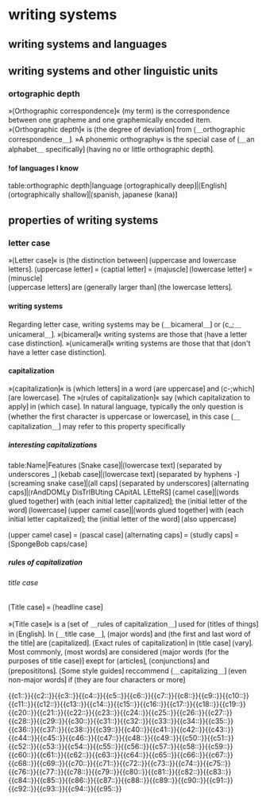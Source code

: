# writing systems

## writing systems and languages



## writing systems and other linguistic units

### ortographic depth

»⟮Orthographic correspondence⟯« (my term) is the correspondence between one grapheme and one graphemically encoded item.
»⟮Orthographic depth⟯« is ⟮the degree of deviation⟯ from ⟮＿orthographic correspondence＿⟯.
»A phonemic orthography« is the special case of ⟮＿an alphabet＿ specifically⟯ ⟮having no or little orthographic depth⟯.

#### !of languages I know

table:orthographic depth|language
⟮ortographically deep⟯|⟮English⟯
⟮ortographically shallow⟯|⟮spanish, japanese (kana)⟯

## properties of writing systems

### letter case

»⟮Letter case⟯« is ⟮the distinction between⟯ ⟮uppercase and lowercase letters⟯. 
⟮uppercase letter⟯ = ⟮captial letter⟯ = ⟮majuscle⟯ 
⟮lowercase letter⟯ = ⟮minuscle⟯  
⟮uppercase letters⟯ are ⟮generally larger than⟯ ⟮the lowercase letters⟯. 

#### writing systems

Regarding letter case, writing systems may be ⟮＿bicameral＿⟯ or ⟮c_;＿unicameral＿⟯.
»⟮bicameral⟯« writing systems are those that ⟮have a letter case distinction⟯.
»⟮unicameral⟯« writing systems are those that that ⟮don't have a letter case distinction⟯.

#### capitalization

»⟮capitalization⟯« is ⟮which letters⟯ in a word ⟮are uppercase⟯ and ⟮c-;which⟯ ⟮are lowercase⟯.
The »⟮rules of capitalization⟯« say ⟮which capitalization to apply⟯ in ⟮which case⟯.
In natural language, typically the only question is ⟮whether the first character is uppercase or lowercase⟯, in this case ⟮＿capitalization＿⟯ may refer to this property specifically

##### interesting capitalizations

table:Name|Features
⟮Snake case⟯|⟮lowercase text⟯ ⟮separated by underscores _⟯
⟮kebab case⟯|⟮lowercase text⟯ ⟮separated by hyphens -⟯
⟮screaming snake case⟯|⟮all caps⟯ ⟮separated by underscores⟯
⟮alternating caps⟯|⟮rAndDOMLy DisTrIBUting CApitAL LEtteRS⟯
⟮camel case⟯|⟮words glued together⟯ with ⟮each initial letter capitalized⟯; the ⟮initial letter of the word⟯ ⟮lowercase⟯
⟮upper camel case⟯|⟮words glued together⟯ with ⟮each initial letter capitalized⟯; the ⟮initial letter of the word⟯ ⟮also uppercase⟯

⟮upper camel case⟯ = ⟮pascal case⟯
⟮alternating caps⟯ = ⟮studly caps⟯ = ⟮SpongeBob caps/case⟯

##### rules of capitalization

###### title case

⟮Title case⟯ = ⟮headline case⟯

»⟮Title case⟯« is a ⟮set of ＿rules of capitalization＿⟯ used for ⟮titles of things⟯ in ⟮English⟯. 
In ⟮＿title case＿⟯, ⟮major words⟯ and ⟮the first and last word of the title⟯ are ⟮capitalized⟯. 
⟮Exact rules of capitalization⟯ in ⟮title case⟯ ⟮vary⟯. 
Most commonly, ⟮most words⟯ are considered ⟮major words (for the purposes of title case)⟯ exept for ⟮articles⟯, ⟮conjunctions⟯ and ⟮preposititons⟯.
⟮Some style guides⟯ reccommend ⟮＿capitalizing＿⟯ ⟮even non-major words⟯ if ⟮they are four characters or more⟯

<span class="cloze-dump">{{c1::}}{{c2::}}{{c3::}}{{c4::}}{{c5::}}{{c6::}}{{c7::}}{{c8::}}{{c9::}}{{c10::}}{{c11::}}{{c12::}}{{c13::}}{{c14::}}{{c15::}}{{c16::}}{{c17::}}{{c18::}}{{c19::}}{{c20::}}{{c21::}}{{c22::}}{{c23::}}{{c24::}}{{c25::}}{{c26::}}{{c27::}}{{c28::}}{{c29::}}{{c30::}}{{c31::}}{{c32::}}{{c33::}}{{c34::}}{{c35::}}{{c36::}}{{c37::}}{{c38::}}{{c39::}}{{c40::}}{{c41::}}{{c42::}}{{c43::}}{{c44::}}{{c45::}}{{c46::}}{{c47::}}{{c48::}}{{c49::}}{{c50::}}{{c51::}}{{c52::}}{{c53::}}{{c54::}}{{c55::}}{{c56::}}{{c57::}}{{c58::}}{{c59::}}{{c60::}}{{c61::}}{{c62::}}{{c63::}}{{c64::}}{{c65::}}{{c66::}}{{c67::}}{{c68::}}{{c69::}}{{c70::}}{{c71::}}{{c72::}}{{c73::}}{{c74::}}{{c75::}}{{c76::}}{{c77::}}{{c78::}}{{c79::}}{{c80::}}{{c81::}}{{c82::}}{{c83::}}{{c84::}}{{c85::}}{{c86::}}{{c87::}}{{c88::}}{{c89::}}{{c90::}}{{c91::}}{{c92::}}{{c93::}}{{c94::}}{{c95::}}</span>